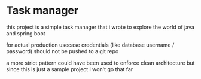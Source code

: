 # Task manager
this project is a simple task manager that i wrote to explore the world of java and spring boot

for actual production usecase credentials (like database username / password) should not be pushed to a git repo

a more strict pattern could have been used to enforce clean architecture but since this is just a sample project i won't go that far
